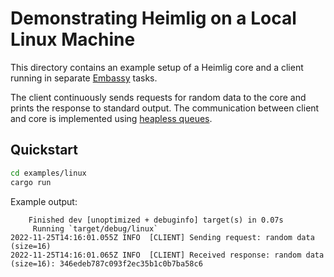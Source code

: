 # Demonstrating Heimlig on a Local Linux Machine

This directory contains an example setup of a Heimlig core and a client running in separate
[Embassy](https://embassy.dev/)
tasks.

The client continuously sends requests for random data to the core and prints the response to
standard output.
The communication between client and core is implemented using
[heapless queues](https://docs.rs/heapless/latest/heapless/spsc/struct.Queue.html).

## Quickstart

```bash
cd examples/linux
cargo run
```

Example output:

```output
    Finished dev [unoptimized + debuginfo] target(s) in 0.07s
     Running `target/debug/linux`
2022-11-25T14:16:01.055Z INFO  [CLIENT] Sending request: random data (size=16)
2022-11-25T14:16:01.065Z INFO  [CLIENT] Received response: random data (size=16): 346edeb787c093f2ec35b1c0b7ba58c6
```
